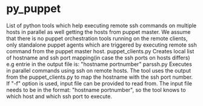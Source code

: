# py_puppet
  List of python tools which help executing remote ssh commands on multiple hosts in parallel as well getting the hosts from puppet master.  We assume that there is no puppet orchestration tools running on the remote clients, only standalone puppet agents which are triggered by executing remote ssh command from the puppet master host. puppet_clients.py  Creates local list of hostname and ssh port mapping(in case the ssh ports on hosts differs) e.g entrie in the output file is: "hostname portnumber" parssh.py  Executes in parallel commands using ssh on remote hosts. The tool uses the output from the puppet_clients.py to map the hostname with the ssh port number. If "-f" option is used, input file can be provided to read from. The input file needs to be in the format: "hostname portnumber", so the tool knows to which host and which ssh port to execute.

